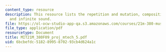 ```yaml
---
content_type: resource
description: This resource lists the repetition and mutation, composition and repetition
  and infinite sound.
file: https://ol-ocw-studio-app-qa.s3.amazonaws.com/courses/21m-380-music-and-technology-contemporary-history-and-aesthetics-fall-2009/6bcbefdc51828995870293cb4d624a1c_MIT21M_380F09_proj_mtech_5.pdf
file_type: application/pdf
resourcetype: Document
title: MIT21M_380F09_proj_mtech_5.pdf
uid: 6bcbefdc-5182-8995-8702-93cb4d624a1c
---
```

